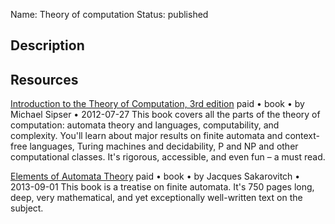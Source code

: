 Name: Theory of computation
Status: published

## Description

## Resources

[Introduction to the Theory of Computation, 3rd edition](https://www.amazon.com/Introduction-Theory-Computation-Michael-Sipser/dp/113318779X)
paid • book • by Michael Sipser • 2012-07-27
This book covers all the parts of the theory of computation: automata theory and languages, computability, and complexity. You'll learn about major results on finite automata and context-free languages, Turing machines and decidability, P and NP and other computational classes. It's rigorous, accessible, and even fun – a must read.

[Elements of Automata Theory](https://www.amazon.com/Elements-Automata-Theory-Jacques-Sakarovitch/dp/0521844258)
paid • book • by Jacques Sakarovitch • 2013-09-01
This book is a treatise on finite automata. It's 750 pages long, deep, very mathematical, and yet exceptionally well-written text on the subject.

